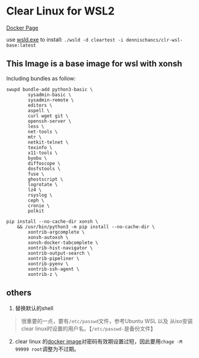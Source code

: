 # Clear Linux for WSL2
[Docker Page](https://hub.docker.com/repository/docker/dennischancs/clr-wsl-base)

use [wsld.exe](https://github.com/Rucadi/wsld) to install:
`./wsld -d cleartest -i dennischancs/clr-wsl-base:latest`

## This Image is a base image for wsl with xonsh
Including bundles as follow:
```shell
swupd bundle-add python3-basic \
        sysadmin-basic \
        sysadmin-remote \
        editors \
        aspell \
        curl wget git \
        openssh-server \
        less \
        net-tools \
        mtr \
        netkit-telnet \
        texinfo \
        x11-tools \
        byobu \
        diffoscope \
        dosfstools \
        fuse \
        ghostscript \
        logrotate \
        lz4 \
        rsyslog \
        ceph \
        cronie \
        polkit

pip install --no-cache-dir xonsh \
    && /usr/bin/python3 -m pip install --no-cache-dir \
        xontrib-argcomplete \
        xonsh-autoxsh \
        xonsh-docker-tabcomplete \
        xontrib-hist-navigator \
        xontrib-output-search \
        xontrib-pipeliner \
        xontrib-pyenv \
        xontrib-ssh-agent \
        xontrib-z \
```


## others

1. 替换默认的shell
> 很重要的一点，要有`/etc/passwd`文件，参考Ubuntu WSL 以及 从iso安装clear linux时设置的用户名。【`/etc/passwd-`是备份文件】

2. clear linux 的[docker image](https://github.com/clearlinux/docker-brew-clearlinux/blob/919de92f3ea61be7b1d63e04c401f2bac86f6a78/Dockerfile)对密码有效期设置过短，因此要用`chage -M 99999 root`调整为不过期。